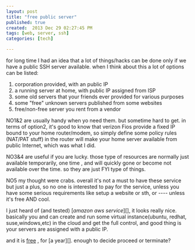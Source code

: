 ```yaml
---
layout: post
title: "free public server"
published: true
created:  2013 Dec 29 02:27:45 PM
tags: [web, server, ssh]
categories: [tech]

---
```


for long time I had an idea that a lot of things/hacks can be done only if we
have a public SSH server available. when I think about this a lot of options can be listed:

1. corporation provided, with an public IP
1. a running server at home, with public IP assigned from ISP
1. some old servers that your friends ever provided for various purposes
1. some "free" unknown servers published from some websites
1. free/non-free server you rent from a vendor

NO1&2 are usually handy when yo need them. but sometime hard to get.  in terms
of option2, it's good to know that verizon Fios provide a fixed IP bound to
your home router/modem, so simply define some policy rules (NAT/PAT stuff) in
the router will make your home server available from public Internet, which was
what I did.

NO3&4 are useful if you are lucky. those type of resources are normally just
available temporarily, one time , and will quickly gone or become not available
over the time. so they are just FYI type of things.

NO5 my thought were crabs. overall it's not a must to have these service but
just a plus, so no one is interested to pay for the service, unless you have
some serious requirements like setup a website or sth, or ---- unless it's free
AND cool.

I just heard of (and tested) [*amazon aws service*][], it looks really nice.
basically you and can create and run some virtual instance(ubuntu, redhat,
suse,windows,etc) in the cloud and get the full control, and good thing is your
servers are assigned with a public IP. 

and it is [free][] , for [a year][]. enough to decide proceed or terminate?


[amazon aws service]:   http://aws.amazon.com
[free]:                 https://aws.amazon.com/cn/free/
[ec2]:                  https://aws.amazon.com/cn/ec2/


